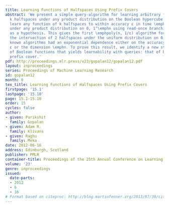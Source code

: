 ```yaml
---
title: Learning Functions of Halfspaces Using Prefix Covers
abstract: 'We present a simple query-algorithm for learning arbitrary functions of
  k halfspaces under any product distribution on the Boolean hypercube. Our algorithms
  learn any function of k halfspaces to within accuracy ε in time \emphO((nk/ε)^k+1)
  under any product distribution on 0, 1^\emphn using read-once branching programs
  as a hypothesis. This gives the first \emphpoly(n, 1/ε) algorithm for learning even
  the intersection of 2 halfspaces under the uniform distribution on 0, 1^\emphn previously
  known algorithms had an exponential dependence either on the accuracy parameter
  ε or the dimension \emphn. To prove this result, we identify a new structural property
  of Boolean functions that yields learnability with queries: that of having a small
  prefix cover.'
pdf: http://proceedings.mlr.press/v23/gopalan12/gopalan12.pdf
layout: inproceedings
series: Proceedings of Machine Learning Research
id: gopalan12
month: 0
tex_title: Learning Functions of Halfspaces Using Prefix Covers
firstpage: '15.1'
lastpage: '15.10'
page: 15.1-15.10
order: 15
cycles: false
author:
- given: Parikshit
  family: Gopalan
- given: Adam R.
  family: Klivans
- given: Raghu
  family: Meka
date: 2012-06-16
address: Edinburgh, Scotland
publisher: PMLR
container-title: Proceedings of the 25th Annual Conference on Learning Theory
volume: '23'
genre: inproceedings
issued:
  date-parts:
  - 2012
  - 6
  - 16
# Format based on citeproc: http://blog.martinfenner.org/2013/07/30/citeproc-yaml-for-bibliographies/
---
```

